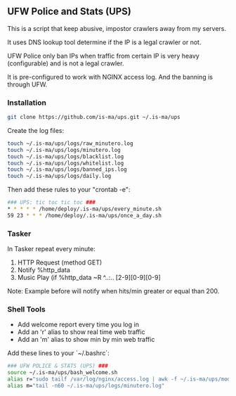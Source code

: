 <!-- GETTING STARTED -->
## UFW Police and Stats (UPS)

This is a script that keep abusive, impostor crawlers away from my servers.

It uses DNS lookup tool determine if the IP is a legal crawler or not.

UFW Police only ban IPs when traffic from certain IP is very heavy (configurable) and is not a legal crawler. 

It is pre-configured to work with NGINX access log. And the banning is through UFW. 


### Installation

```sh
git clone https://github.com/is-ma/ups.git ~/.is-ma/ups
```

Create the log files:

```sh
touch ~/.is-ma/ups/logs/raw_minutero.log
touch ~/.is-ma/ups/logs/minutero.log
touch ~/.is-ma/ups/logs/blacklist.log
touch ~/.is-ma/ups/logs/whitelist.log
touch ~/.is-ma/ups/logs/banned_ips.log
touch ~/.is-ma/ups/logs/daily.log
```
  
Then add these rules to your "crontab -e":

```sh
### UPS: tic toc tic toc ###
* * * * * /home/deploy/.is-ma/ups/every_minute.sh
59 23 * * * /home/deploy/.is-ma/ups/once_a_day.sh
```


### Tasker

In Tasker repeat every minute:

1) HTTP Request (method GET)
2) Notify %http_data
3) Music Play (if %http_data ~R ^..:.. [2-9][0-9][0-9]

Note: Example before will notify when hits/min greater or equal than 200.


### Shell Tools

- Add welcome report every time you log in 
- Add an 'r' alias to show real time web traffic
- Add an 'm' alias to show min by min web traffic

Add these lines to your ´~/.bashrc´:

```sh
### UFW POLICE & STATS (UPS) ###
source ~/.is-ma/ups/bash_welcome.sh
alias r="sudo tailf /var/log/nginx/access.log | awk -f ~/.is-ma/ups/mods/realtraffic.awk"
alias m="tail -n60 ~/.is-ma/ups/logs/minutero.log"
```
